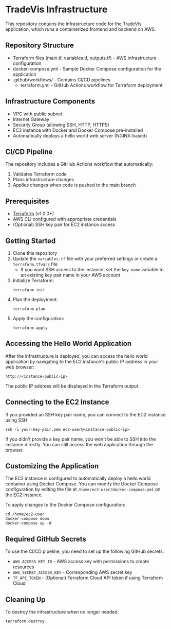 # TradeVis Infrastructure

This repository contains the infrastructure code for the TradeVis application, which runs a containerized frontend and backend on AWS.

## Repository Structure

- Terraform files (main.tf, variables.tf, outputs.tf) - AWS infrastructure configuration
- docker-compose.yml - Sample Docker Compose configuration for the application
- .github/workflows/ - Contains CI/CD pipelines
  - terraform.yml - GitHub Actions workflow for Terraform deployment

## Infrastructure Components

- VPC with public subnet
- Internet Gateway
- Security Group (allowing SSH, HTTP, HTTPS)
- EC2 instance with Docker and Docker Compose pre-installed
- Automatically deploys a hello world web server (NGINX-based)

## CI/CD Pipeline

The repository includes a GitHub Actions workflow that automatically:

1. Validates Terraform code
2. Plans infrastructure changes
3. Applies changes when code is pushed to the main branch

## Prerequisites

- [Terraform](https://www.terraform.io/downloads.html) (v1.0.0+)
- AWS CLI configured with appropriate credentials
- (Optional) SSH key pair for EC2 instance access

## Getting Started

1. Clone this repository
2. Update the `variables.tf` file with your preferred settings or create a `terraform.tfvars` file
   - If you want SSH access to the instance, set the `key_name` variable to an existing key pair name in your AWS account
3. Initialize Terraform:
   ```
   terraform init
   ```
4. Plan the deployment:
   ```
   terraform plan
   ```
5. Apply the configuration:
   ```
   terraform apply
   ```

## Accessing the Hello World Application

After the infrastructure is deployed, you can access the hello world application by navigating to the EC2 instance's public IP address in your web browser:

```
http://<instance-public-ip>
```

The public IP address will be displayed in the Terraform output.

## Connecting to the EC2 Instance

If you provided an SSH key pair name, you can connect to the EC2 instance using SSH:

```
ssh -i your-key-pair.pem ec2-user@<instance-public-ip>
```

If you didn't provide a key pair name, you won't be able to SSH into the instance directly. You can still access the web application through the browser.

## Customizing the Application

The EC2 instance is configured to automatically deploy a hello world container using Docker Compose. You can modify the Docker Compose configuration by editing the file at `/home/ec2-user/docker-compose.yml` on the EC2 instance.

To apply changes to the Docker Compose configuration:

```
cd /home/ec2-user
docker-compose down
docker-compose up -d
```

## Required GitHub Secrets

To use the CI/CD pipeline, you need to set up the following GitHub secrets:

- `AWS_ACCESS_KEY_ID` - AWS access key with permissions to create resources
- `AWS_SECRET_ACCESS_KEY` - Corresponding AWS secret key
- `TF_API_TOKEN` - (Optional) Terraform Cloud API token if using Terraform Cloud

## Cleaning Up

To destroy the infrastructure when no longer needed:

```
terraform destroy
``` 